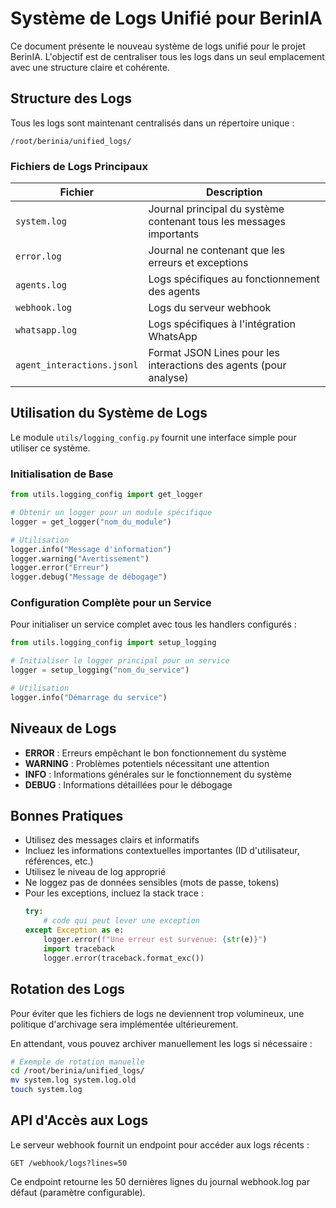 # Système de Logs Unifié pour BerinIA

Ce document présente le nouveau système de logs unifié pour le projet BerinIA. L'objectif est de centraliser tous les logs dans un seul emplacement avec une structure claire et cohérente.

## Structure des Logs

Tous les logs sont maintenant centralisés dans un répertoire unique :
```
/root/berinia/unified_logs/
```

### Fichiers de Logs Principaux

| Fichier | Description |
|---------|-------------|
| `system.log` | Journal principal du système contenant tous les messages importants |
| `error.log` | Journal ne contenant que les erreurs et exceptions |
| `agents.log` | Logs spécifiques au fonctionnement des agents |
| `webhook.log` | Logs du serveur webhook |
| `whatsapp.log` | Logs spécifiques à l'intégration WhatsApp |
| `agent_interactions.jsonl` | Format JSON Lines pour les interactions des agents (pour analyse) |

## Utilisation du Système de Logs

Le module `utils/logging_config.py` fournit une interface simple pour utiliser ce système.

### Initialisation de Base

```python
from utils.logging_config import get_logger

# Obtenir un logger pour un module spécifique
logger = get_logger("nom_du_module")

# Utilisation
logger.info("Message d'information")
logger.warning("Avertissement")
logger.error("Erreur")
logger.debug("Message de débogage")
```

### Configuration Complète pour un Service

Pour initialiser un service complet avec tous les handlers configurés :

```python
from utils.logging_config import setup_logging

# Initialiser le logger principal pour un service
logger = setup_logging("nom_du_service")

# Utilisation
logger.info("Démarrage du service")
```

## Niveaux de Logs

- **ERROR** : Erreurs empêchant le bon fonctionnement du système
- **WARNING** : Problèmes potentiels nécessitant une attention
- **INFO** : Informations générales sur le fonctionnement du système
- **DEBUG** : Informations détaillées pour le débogage

## Bonnes Pratiques

- Utilisez des messages clairs et informatifs
- Incluez les informations contextuelles importantes (ID d'utilisateur, références, etc.)
- Utilisez le niveau de log approprié
- Ne loggez pas de données sensibles (mots de passe, tokens)
- Pour les exceptions, incluez la stack trace :
  ```python
  try:
      # code qui peut lever une exception
  except Exception as e:
      logger.error(f"Une erreur est survenue: {str(e)}")
      import traceback
      logger.error(traceback.format_exc())
  ```

## Rotation des Logs

Pour éviter que les fichiers de logs ne deviennent trop volumineux, une politique d'archivage sera implémentée ultérieurement.

En attendant, vous pouvez archiver manuellement les logs si nécessaire :
```bash
# Exemple de rotation manuelle
cd /root/berinia/unified_logs/
mv system.log system.log.old
touch system.log
```

## API d'Accès aux Logs

Le serveur webhook fournit un endpoint pour accéder aux logs récents :
```
GET /webhook/logs?lines=50
```
Ce endpoint retourne les 50 dernières lignes du journal webhook.log par défaut (paramètre configurable).
